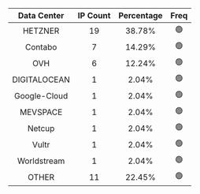 | Data Center | IP Count | Percentage | Freq |
|:------------:|:--------:|:-----------:|:-----:|
| HETZNER | 19 | 38.78% | 🟢 |
| Contabo | 7 | 14.29% | 🟢 |
| OVH | 6 | 12.24% | 🟢 |
| DIGITALOCEAN | 1 | 2.04% | 🟢 |
| Google-Cloud | 1 | 2.04% | 🟢 |
| MEVSPACE | 1 | 2.04% | 🟢 |
| Netcup | 1 | 2.04% | 🟢 |
| Vultr | 1 | 2.04% | 🟢 |
| Worldstream | 1 | 2.04% | 🟢 |
| OTHER | 11 | 22.45% | 🟢 |